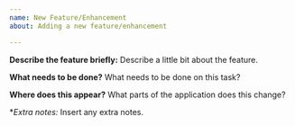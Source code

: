 ```yaml
---
name: New Feature/Enhancement
about: Adding a new feature/enhancement

---
```


**Describe the feature briefly:**
Describe a little bit about the feature.

**What needs to be done?**
What needs to be done on this task?

**Where does this appear?**
What parts of the application does this change?

**Extra notes:*
Insert any extra notes.
